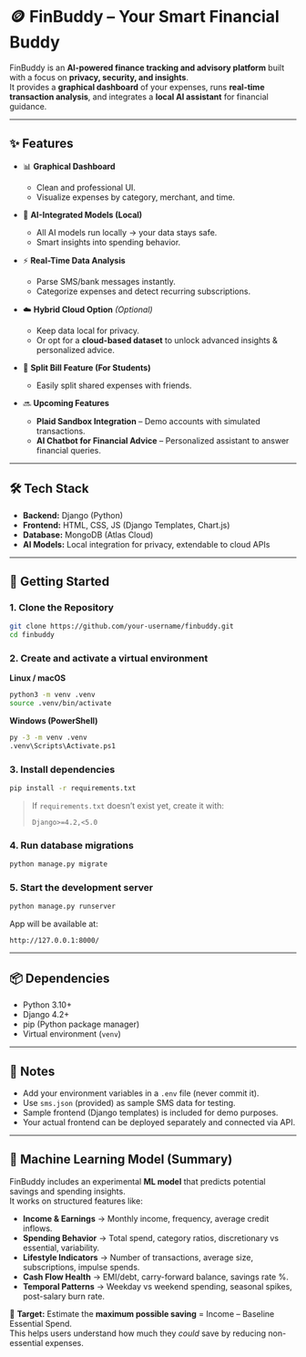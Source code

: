 # 🪙 FinBuddy – Your Smart Financial Buddy  

FinBuddy is an **AI-powered finance tracking and advisory platform** built with a focus on **privacy, security, and insights**.  
It provides a **graphical dashboard** of your expenses, runs **real-time transaction analysis**, and integrates a **local AI assistant** for financial guidance.  

---

## ✨ Features  

- 📊 **Graphical Dashboard**  
  - Clean and professional UI.  
  - Visualize expenses by category, merchant, and time.  

- 🤖 **AI-Integrated Models (Local)**  
  - All AI models run locally → your data stays safe.  
  - Smart insights into spending behavior.  

- ⚡ **Real-Time Data Analysis**  
  - Parse SMS/bank messages instantly.  
  - Categorize expenses and detect recurring subscriptions.  

- ☁️ **Hybrid Cloud Option** *(Optional)*  
  - Keep data local for privacy.  
  - Or opt for a **cloud-based dataset** to unlock advanced insights & personalized advice.  

- 👥 **Split Bill Feature (For Students)**  
  - Easily split shared expenses with friends.  

- 🔜 **Upcoming Features**  
  - **Plaid Sandbox Integration** – Demo accounts with simulated transactions.  
  - **AI Chatbot for Financial Advice** – Personalized assistant to answer financial queries.  

---

## 🛠️ Tech Stack  

- **Backend:** Django (Python)  
- **Frontend:** HTML, CSS, JS (Django Templates, Chart.js)  
- **Database:** MongoDB (Atlas Cloud)  
- **AI Models:** Local integration for privacy, extendable to cloud APIs  

---

## 🚀 Getting Started  

### 1. Clone the Repository  
```bash
git clone https://github.com/your-username/finbuddy.git
cd finbuddy
```

### 2. Create and activate a virtual environment  

**Linux / macOS**
```bash
python3 -m venv .venv
source .venv/bin/activate
```

**Windows (PowerShell)**
```bash
py -3 -m venv .venv
.venv\Scripts\Activate.ps1
```

### 3. Install dependencies  
```bash
pip install -r requirements.txt
```

> If `requirements.txt` doesn’t exist yet, create it with:  
> ```
> Django>=4.2,<5.0
> ```

### 4. Run database migrations  
```bash
python manage.py migrate
```

### 5. Start the development server  
```bash
python manage.py runserver
```

App will be available at:  
```
http://127.0.0.1:8000/
```

---

## 📦 Dependencies
- Python 3.10+
- Django 4.2+
- pip (Python package manager)
- Virtual environment (`venv`)

---

## 📂 Notes
- Add your environment variables in a `.env` file (never commit it).  
- Use `sms.json` (provided) as sample SMS data for testing.  
- Sample frontend (Django templates) is included for demo purposes.  
- Your actual frontend can be deployed separately and connected via API.  

---

## 🤖 Machine Learning Model (Summary)

FinBuddy includes an experimental **ML model** that predicts potential savings and spending insights.  
It works on structured features like:

- **Income & Earnings** → Monthly income, frequency, average credit inflows.  
- **Spending Behavior** → Total spend, category ratios, discretionary vs essential, variability.  
- **Lifestyle Indicators** → Number of transactions, average size, subscriptions, impulse spends.  
- **Cash Flow Health** → EMI/debt, carry-forward balance, savings rate %.  
- **Temporal Patterns** → Weekday vs weekend spending, seasonal spikes, post-salary burn rate.  

🎯 **Target:** Estimate the **maximum possible saving** = Income – Baseline Essential Spend.  
This helps users understand how much they *could* save by reducing non-essential expenses.  
